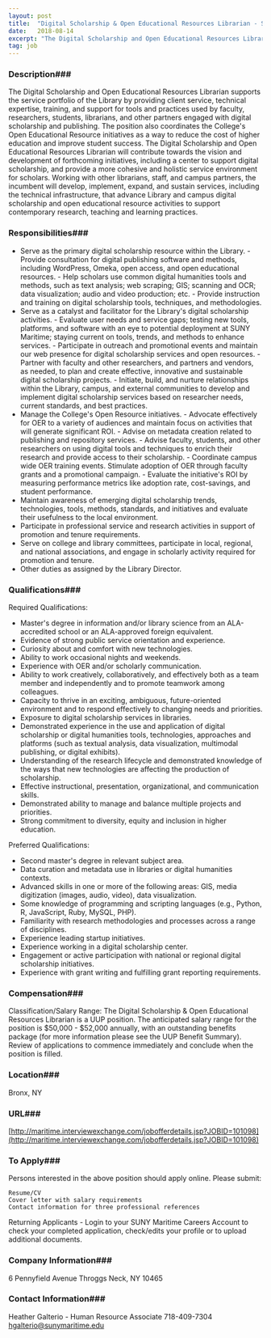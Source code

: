 ```yaml
---
layout: post
title:  "Digital Scholarship & Open Educational Resources Librarian - SUNY Maritime College"
date:   2018-08-14
excerpt: "The Digital Scholarship and Open Educational Resources Librarian supports the service portfolio of the Library by providing client service, technical expertise, training, and support for tools and practices used by faculty, researchers, students, librarians, and other partners engaged with digital scholarship and publishing. The position also coordinates the College's Open..."
tag: job
---
```


### Description###

The Digital Scholarship and Open Educational Resources Librarian supports the service portfolio of the Library by providing client service, technical expertise, training, and support for tools and practices used by faculty, researchers, students, librarians, and other partners engaged with digital scholarship and publishing. The position also coordinates the College's Open Educational Resource initiatives as a way to reduce the cost of higher education and improve student success. The Digital Scholarship and Open Educational Resources Librarian will contribute towards the vision and development of forthcoming initiatives, including a center to support digital scholarship, and provide a more cohesive and holistic service environment for scholars. Working with other librarians, staff, and campus partners, the incumbent will develop, implement, expand, and sustain services, including the technical infrastructure, that advance Library and campus digital scholarship and open educational resource activities to support contemporary research, teaching and learning practices.


### Responsibilities###

- Serve as the primary digital scholarship resource within the Library.
      - Provide consultation for digital publishing software and methods, including         WordPress, Omeka, open access, and open educational resources.
      - Help scholars use common digital humanities tools and methods, such as text analysis; web scraping; GIS; scanning and OCR; data visualization; audio and video production; etc.
      - Provide instruction and training on digital scholarship tools, techniques, and methodologies.
- Serve as a catalyst and facilitator for the Library's digital scholarship activities.
      - Evaluate user needs and service gaps; testing new tools, platforms, and software with an eye to potential deployment at SUNY Maritime; staying current on tools, trends, and methods to enhance services.
      - Participate in outreach and promotional events and maintain our web presence for digital scholarship services and open resources.
      - Partner with faculty and other researchers, and partners and vendors, as needed, to plan and create effective, innovative and sustainable digital scholarship projects.
      - Initiate, build, and nurture relationships within the Library, campus, and external communities to develop and implement digital scholarship services based on researcher needs, current standards, and best practices.
- Manage the College's Open Resource initiatives.
      - Advocate effectively for OER to a variety of audiences and maintain focus on activities that will generate significant ROI.
      - Advise on metadata creation related to publishing and repository services.
      - Advise faculty, students, and other researchers on using digital tools and techniques to enrich their research and provide access to their scholarship.
      - Coordinate campus wide OER training events.
        Stimulate adoption of OER through faculty grants and a promotional campaign.
      - Evaluate the initiative's ROI by measuring performance metrics like adoption rate, cost-savings, and student performance.
- Maintain awareness of emerging digital scholarship trends, technologies, tools, methods, standards, and initiatives and evaluate their usefulness to the local environment.
- Participate in professional service and research activities in support of promotion and tenure requirements.
- Serve on college and library committees, participate in local, regional, and national associations, and engage in scholarly activity required for promotion and tenure.
- Other duties as assigned by the Library Director.





### Qualifications###

Required Qualifications:
- Master's degree in information and/or library science from an ALA-accredited school or an ALA-approved foreign equivalent.
- Evidence of strong public service orientation and experience.
- Curiosity about and comfort with new technologies.
- Ability to work occasional nights and weekends.
- Experience with OER and/or scholarly communication.
- Ability to work creatively, collaboratively, and effectively both as a team member and independently and to promote teamwork among colleagues.
- Capacity to thrive in an exciting, ambiguous, future-oriented environment and to respond effectively to changing needs and priorities.
- Exposure to digital scholarship services in libraries.
- Demonstrated experience in the use and application of digital scholarship or digital humanities tools, technologies, approaches and platforms (such as textual analysis, data visualization, multimodal publishing, or digital exhibits).
- Understanding of the research lifecycle and demonstrated knowledge of the ways that new technologies are affecting the production of scholarship.
- Effective instructional, presentation, organizational, and communication skills.
- Demonstrated ability to manage and balance multiple projects and priorities.
- Strong commitment to diversity, equity and inclusion in higher education.

Preferred Qualifications:
- Second master's degree in relevant subject area.
- Data curation and metadata use in libraries or digital humanities contexts.
- Advanced skills in one or more of the following areas: GIS, media digitization (images, audio, video), data visualization.
- Some knowledge of programming and scripting languages (e.g., Python, R, JavaScript, Ruby, MySQL, PHP).
- Familiarity with research methodologies and processes across a range of disciplines.
- Experience leading startup initiatives.
- Experience working in a digital scholarship center.
- Engagement or active participation with national or regional digital scholarship initiatives.
- Experience with grant writing and fulfilling grant reporting requirements.


### Compensation###

Classification/Salary Range: The Digital Scholarship & Open Educational Resources Librarian is a UUP position.  The anticipated salary range for the position is $50,000 - $52,000 annually, with an outstanding benefits package (for more information please see the UUP Benefit Summary). Review of applications to commence immediately and conclude when the position is filled.


### Location###

Bronx, NY


### URL###

[http://maritime.interviewexchange.com/jobofferdetails.jsp?JOBID=101098](http://maritime.interviewexchange.com/jobofferdetails.jsp?JOBID=101098) 	

### To Apply###

Persons interested in the above position should apply online.  Please submit:

    Resume/CV
    Cover letter with salary requirements
    Contact information for three professional references

Returning Applicants - Login to your SUNY Maritime Careers Account to check your completed application, check/edits your profile or to upload additional documents.

 


### Company Information###

6 Pennyfield Avenue
Throggs Neck, NY 10465


### Contact Information###

Heather Galterio - Human Resource Associate
718-409-7304
hgalterio@sunymaritime.edu

